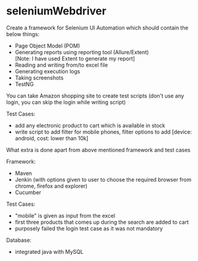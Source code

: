 # seleniumWebdriver

Create a framework for Selenium UI Automation which should contain the below things:
- Page Object Model (POM)
- Generating reports using reporting tool (Allure/Extent)	
	[Note: I have used Extent to generate my report]
- Reading and writing from/to excel file
- Generating execution logs
- Taking screenshots
- TestNG

You can take Amazon shopping site to create test scripts (don't use any login, you can skip the login while writing script)

Test Cases:
- add any electronic product to cart which is available in stock
- write script to add filter for mobile phones, filter options to add
[device: android, cost: lower than 10k]

What extra is done apart from above mentioned framework and test cases

Framework:
- Maven
- Jenkin (with options given to user to choose the required browser from chrome, firefox and explorer)
- Cucumber

Test Cases:
- "mobile" is given as input from the excel
- first three products that comes up during the search are added to cart 
- purposely failed the login test case as it was not mandatory

Database:
- integrated java with MySQL
